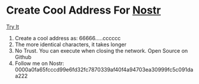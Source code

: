 # Create Cool Address For [Nostr](https://astral.ninja)

[Try It]()

1. Create a cool address as: 66666.....cccccc 
2. The more identical characters, it takes longer
3. No Trust. You can execute when closing the network. Open Source on Github</a>
4. Follow me on Nostr: 0000a0fa65fcccd99e6fd32fc7870339af40f4a94703ea30999fc5c091daa222